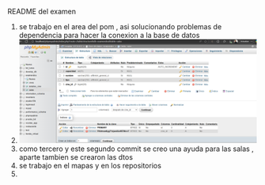 README del examen
1. se trabajo en el area del pom , asi solucionando problemas de dependencia para hacer la conexion a la base de datos
2. ![img.png](img.png)
3. como tercero y este segundo commit se creo una ayuda para las salas , aparte tambien se crearon las dtos 
4. se trabajo en el mapas y en los repositorios 
5. 